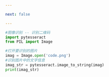 ```yaml
---

next: false

---
```




<BlogInfo id="1100" title="23.tesseract的使用" author="白日梦想猿" pv=0 read_times=0 pre_cost_time="0分8秒" category="爬虫学习" tag_list="['爬虫学习']" create_time="2020.06.01 20:53:34" update_time="2020.06.01 21:05:01" />

```python
#图像识别 -- 识别二维码
import pytesseract
from PIL import Image

#打开要识别的图片
imag = Image.open('code.png')
#识别图片中的文字信息
imag_str = pytesseract.image_to_string(imag)
print(imag_str)
```



<ActionBox />

